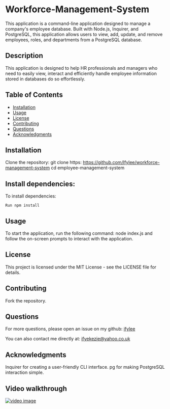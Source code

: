 # Workforce-Management-System

This application is a command-line application designed to manage a company's employee database. Built with Node.js, Inquirer, and PostgreSQL, this application allows users to view, add, update, and remove employees, roles, and departments from a PostgreSQL database. 

## Description
This application is designed to help HR professionals and managers who need to easily view, interact and efficiently handle employee information stored in databases do so effortlessly.


## Table of Contents
- [Installation](#installation)
- [Usage](#usage)
- [License](#license)
- [Contributing](#contributing)
- [Questions](#questions)
- [Acknowledgments](#acknowledgments)


## Installation
Clone the repository:
git clone https: https://github.com/Ifylee/workforce-management-system
cd employee-management-system

## Install dependencies:
To install dependencies:

```
Run npm install

```

## Usage
To start the application, run the following command:
node index.js and follow the on-screen prompts to interact with the application. 


## License
This project is licensed under the MIT License - see the LICENSE file for details.

## Contributing
Fork the repository.

## Questions

  For more questions, please open an issue on my github: [ifylee](https://github.com/ifylee)

  You can also contact me directly at: [ifyekezie@yahoo.co.uk](mailto:ifyekezie@yahoo.co.uk)


## Acknowledgments
Inquirer for creating a user-friendly CLI interface.
pg for making PostgreSQL interaction simple.

## Video walkthrough
[![video image](./image-1.png)](link)